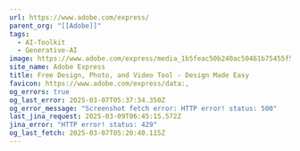 ```yaml
---
url: https://www.adobe.com/express/
parent_org: "[[Adobe]]"
tags:
  - AI-Toolkit
  - Generative-AI
image: https://www.adobe.com/express/media_1b5feac50b240ac50461b75455f51032ee15e002d.jpeg?width=1200&format=pjpg&optimize=medium
site_name: Adobe Express
title: Free Design, Photo, and Video Tool - Design Made Easy
favicon: https://www.adobe.com/express/data:,
og_errors: true
og_last_error: 2025-03-07T05:37:34.350Z
og_error_message: "Screenshot fetch error: HTTP error! status: 500"
last_jina_request: 2025-03-09T06:45:15.572Z
jina_error: "HTTP error! status: 429"
og_last_fetch: 2025-03-07T05:20:40.115Z
---
```


